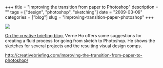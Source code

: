 +++
title = "Improving the transition from paper to Photoshop"
description = ""
tags = ["design", "photoshop", "sketching"]
date = "2009-03-09"
categories = ["blog"]
slug = "improving-transition-paper-photoshop"
+++



  <div class="notebook-screenshot"><a href="http://creativebriefing.com/improving-the-transition-from-paper-to-photoshop/"><img src="http://media.konigi.com/bluga/wt49b561c2aac13.jpg"/></a></div><p><a href="http://creativebriefing.com/improving-the-transition-from-paper-to-photoshop/">On the creative briefing blog</a>, Verne Ho offers some suggestions for creating a fluid process for going from sketch to Photoshop. He shows the sketches for several projects and the resulting visual design comps. </p>
    
  <a href="http://creativebriefing.com/improving-the-transition-from-paper-to-photoshop/">http://creativebriefing.com/improving-the-transition-from-paper-to-photoshop/</a>
